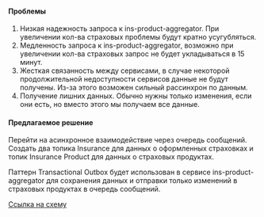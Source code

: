 #### Проблемы 
1. Низкая надежность запроса к ins-product-aggregator. При увеличении кол-ва страховых проблемы будут кратно усугубляться.
2. Медленность запроса к ins-product-aggregator, возможно при увеличении кол-ва страховых запрос не будет укладываться в 15 минут.
3. Жесткая связанность между сервисами, в случае некоторой продолжительной недоступности сервисов данные не будут получены. Из-за этого возможен сильный рассинхрон по данным.
4. Получение лишних данных. Обычно нужны только изменения, если они есть, но вместо этого мы получаем все данные.

#### Предлагаемое решение
Перейти на асинхронное взаимодействие через очередь сообщений. 
Создать два топика Insurance для данных о оформленных страховках и топик Insurance Product для данных о страховых продуктах.

Паттерн Transactional Outbox будет использован в сервисе ins-product-aggregator для сохранения данных и отправки только изменений в страховых продуктах в очередь сообщений.

[Ссылка на схему](https://drive.google.com/file/d/1aZUHAaWmhyl7PHEoD1i0_-_fv7XCIjZN/view?usp=sharing)


